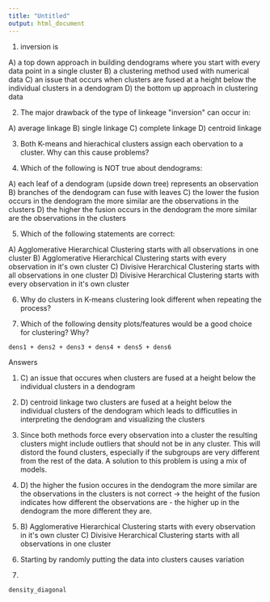 ```yaml
---
title: "Untitled"
output: html_document
---
```


1. inversion is

A) a top down approach in building dendograms where you start with every data point in a single cluster
B) a clustering method used with numerical data
C) an issue that occurs when clusters are fused at a height below the individual clusters in a dendogram
D) the bottom up approach in clustering data


2. The major drawback of the type of linkeage "inversion" can occur in:

A) average linkage
B) single linkage
C) complete linkage
D) centroid linkage


3.  Both K-means and hierachical clusters assign each obervation to a cluster. 
    Why can this cause problems?


4. Which of the following is NOT true about dendograms:

A) each leaf of a dendogram (upside down tree) represents an observation
B) branches of the dendogram can fuse with leaves 
C) the lower the fusion occurs in the dendogram the more similar are the observations in the clusters
D) the higher the fusion occurs in the dendogram the more similar are the observations in the clusters


5. Which of the following statements are correct:

A) Agglomerative Hierarchical Clustering starts with all observations in one cluster
B) Agglomerative Hierarchical Clustering starts with every observation in it's own cluster
C) Divisive Herarchical Clustering starts with all observations in one cluster
D) Divisive Herarchical Clustering starts with every observation in it's own cluster


6. Why do clusters in K-means clustering look different when repeating the process?


7. Which of the following density plots/features would be a good choice for clustering? Why?

```{r}
dens1 + dens2 + dens3 + dens4 + dens5 + dens6
```









Answers 

1. C) an issue that occures when clusters are fused at a height below the individual clusters in a dendogram

2. D) centroid linkage 
  two clusters are fused at a height below the individual clusters of the dendogram which leads to difficutlies in interpreting the dendogram and visualizing the clusters

3. Since both methods force every observation into a cluster the resulting clusters might include outliers that should not be in any cluster.
  This will distord the found clusters, especially if the subgroups are very different from the rest of the data. A solution to this problem is using a mix of models.

4. D) the higher the fusion occures in the dendogram the more similar are the observations in the clusters
is not correct -> the height of the fusion indicates how different the observations are - the higher up in the dendogram the more different they are.

5.  B) Agglomerative Hierarchical Clustering starts with every observation in it's own cluster
C) Divisive Herarchical Clustering starts with all observations in one cluster

6. Starting by randomly putting the data into clusters causes variation

7. 
```{r}
density_diagonal
```

